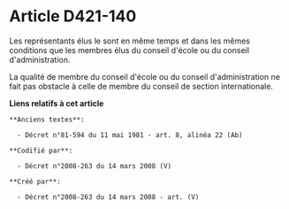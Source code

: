 # Article D421-140

Les représentants élus le sont en même temps et dans les mêmes conditions que les membres élus du conseil d'école ou du
conseil d'administration.

La qualité de membre du conseil d'école ou du conseil d'administration ne fait pas obstacle à celle de membre du conseil de
section internationale.

**Liens relatifs à cet article**

	**Anciens textes**:

	  - Décret n°81-594 du 11 mai 1981 - art. 8, alinéa 22 (Ab)

	**Codifié par**:

	  - Décret n°2008-263 du 14 mars 2008 (V)

	**Créé par**:

	  - Décret n°2008-263 du 14 mars 2008 - art. (V)
